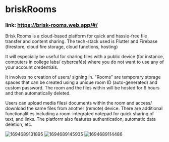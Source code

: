 # briskRooms
### link: https://brisk-rooms.web.app/#/

Brisk Rooms is a cloud-based platform for quick and hassle-free file transfer and content sharing.
The tech-stack used is Flutter and Firebase (firestore, cloud fire storage, cloud functions, hosting)

It will especially be useful for sharing files with a public device (for instance, computers in college labs/ cybercafés) where you do not want to use any of your account credentials.

It involves no creation of users/ signing in.
"Rooms" are temporary storage spaces that can be created using a unique room ID (auto-generated) and custom password.
The room and the files within will be hosted for 6 hours and then automatically deleted.

Users can upload media files/ documents within the room and access/ download the same files from another (remote) device.
There are additional functionalities including a room-integrated notepad for quick sharing of text, and links.
The platform also features authentication, automatic data deletion, etc.

![1694689131895](https://github.com/user-attachments/assets/9706c57a-49a8-4516-8695-179b17b3e6bc)
![1694689145935](https://github.com/user-attachments/assets/4e68c072-9c64-4dc6-b47a-c246ca95a37d)
![1694689114486](https://github.com/user-attachments/assets/8860f955-fc9a-4b14-80db-ca6845549109)
